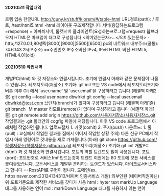 #### 20210511 작업내역
로렘 입숨 한글URL http://guny.kr/stuff/klorem/#/table-html
URL경로(path): / 루트, /test/html5.html
-html 레이아웃 구조제작합니다
서버(응답하는프로그램=response) = 아파치서버, 톱캣서버
클라이언트(요청하는프로그램=request) 웹브라우저
HTML은 마크업이 태그로 구성됩니다 <의미있는문자>...</의미있는문자>
-http;/127.0.0.1;80생략[8000][9000][5500][6500]
pc의 네트워크 내부주소(공통): 74.6.143.25(IP주소) ==주민번호
IP주소버전 IPv4, IPv6
HTML 버전:HTML5, HTML4.01(old)
#### 20210510 작업내역
 개발PC(html) 와 깃 저장소와 연결시킵니다. 초기에 연결시 아래와 같은 문제점이 나올 수 있습니다.
 레포지토리(저장소) 초기화: git init 또는 VS code에서 레포지토리초기화 버튼 이후
 Git 에서 'user.name' 및 'user.email'을 구성하라고 뜹니다 (해결책 아래2줄)
 git config --local user.name dbwlrkd
 git config --local user.email dbwlrkd@test.com
 브런치(branch)가 없다며 구성하라고 뜹니다 (해결책 아래1줄)
 git branch -M master
 리모트(remote)가 없다며 구성하라고 뜹니다 (해결책 아래1줄)
 git git remote add origin https://github.com/사용자저장소/사용자저장소.git
 작업결과는 .git 폴더안의 cogfig 파일에 저장됩니다.
 이후 VS code 프로그램에서 아래처럼 작업하면 됩니다.
 업로드절차 1. 커밋(comit) 2. 푸시(push)
 다운로드: 1. 풀(pull) : 교실에서 작업한 결과를 집에서 이어서 작업할 상황
 주의) 다른 신규 PC에서 작업시 아래 멍령어로 깃내용을 새로 가져옵니다.(아래)
 git clone https://github.com/학생저장소/학생저장소.github.io.git
 레포지토리(저장소) 초기화 git init
 개발PC (html) 과 깃 저장소와 연결시킵니다.
 포트의 역할 트렌드도 많이 사용됩니다.
 포트(port): 포트번호로 서비스fmf 만드는것이 트렌드
 이전에는 80 포트에 모든 서비스를 붙여놓았습니다.
 모든서비스를 개발부 분리하는 트렌드가 있습니다.
 마이크로서비스라고 합니다 ==RostAPI로 구현이 됩니다.
 도메인(ex. https:naver.com:23124134313/네이버 인증서비스 개발)
 외부인원 (네이버직원아닌) 위 포트기존으로 제작한 서비스를 갖다가 사용
 html : hyter text markUp Language 태그를 사용하는 언어
 md : markDown Language 태그를 사용하지 않는 언어